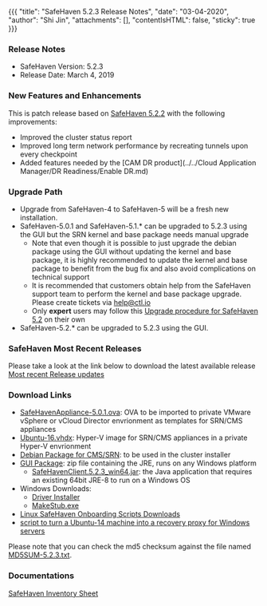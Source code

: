 {{{
  "title": "SafeHaven 5.2.3 Release Notes",
  "date": "03-04-2020",
  "author": "Shi Jin",
  "attachments": [],
  "contentIsHTML": false,
  "sticky": true
}}}

### Release Notes

- SafeHaven Version: 5.2.3
- Release Date: March 4, 2019

### New Features and Enhancements

This is patch release based on [SafeHaven 5.2.2](SafeHaven5.2.2-Release-Notes.md) with the following improvements:

- Improved the cluster status report
- Improved long term network performance by recreating tunnels upon every checkpoint
- Added features needed by the [CAM DR product](../../Cloud Application Manager/DR Readiness/Enable DR.md)

### Upgrade Path

* Upgrade from SafeHaven-4 to SafeHaven-5 will be a fresh new installation.
* SafeHaven-5.0.1 and SafeHaven-5.1.* can be upgraded to 5.2.3 using the GUI but the SRN kernel and base package needs manual upgrade
  * Note that even though it is possible to just upgrade the debian package using the GUI without updating the kernel and base package, it is highly recommended to update the kernel and base package to benefit from the bug fix and also avoid complications on technical support
  * It is recommended that customers obtain help from the SafeHaven support team to perform the kernel and base package upgrade. Please create tickets via help@ctl.io
  * Only **expert** users may follow this [Upgrade procedure for SafeHaven 5.2](SH-5.1-Upgrade-5.2.md) on their own
* SafeHaven-5.2.* can be upgraded to 5.2.3 using the GUI.  

### SafeHaven Most Recent Releases

Please take a look at the link below to download the latest available release  
[Most recent Release updates](../Overview/Most-Recent-SafeHaven-Release-Updates.md)

### Download Links

* [SafeHavenAppliance-5.0.1.ova](https://download.safehaven.ctl.io/SH-5.0.1/SafeHavenAppliance-5.0.1.ova): OVA to be imported to private VMware vSphere or vCloud Director envrionment as templates for SRN/CMS appliances
* [Ubuntu-16.vhdx](https://download.safehaven.ctl.io/SH-5.0.0/Ubuntu-16.vhdx): Hyper-V image for SRN/CMS appliances in a private Hyper-V envrionment
* [Debian Package for CMS/SRN](https://download.safehaven.ctl.io/SH-5.2.3/safehaven-5.2.3.deb): to be used in the cluster installer
* [GUI Package](https://download.safehaven.ctl.io/SH-5.2.3/SafeHavenConsole-5.2.3.zip): zip file containing the JRE, runs on any Windows platform
  * [SafeHavenClient.5.2.3_win64.jar](https://download.safehaven.ctl.io/SH-5.2.3/SafeHavenClient.5.2.3_win64.jar): the Java application that requires an existing 64bit JRE-8 to run on a Windows OS
* Windows Downloads:
  * [Driver Installer](https://download.safehaven.ctl.io/SH-5.2.3/safehaven_windows_driver-5.2.3.exe)
  * [MakeStub.exe](https://download.safehaven.ctl.io/SH-5.2.3/MakeStub-5.2.3.exe)
* [Linux SafeHaven Onboarding Scripts Downloads](linux-onboarding-releases.md)
* [script to turn a Ubuntu-14 machine into a recovery proxy for Windows servers](https://download.safehaven.ctl.io/SH-5.2.3/makestub_for_windows.sh)

Please note that you can check the md5 checksum against the file named [MD5SUM-5.2.3.txt](https://download.safehaven.ctl.io/SH-5.2.3/MD5SUM-5.2.3.txt).

### Documentations

[SafeHaven Inventory Sheet](https://download.safehaven.ctl.io/SH-5-Docs/SafeHaven-Inventory-Sheet-Azure.xlsm)
